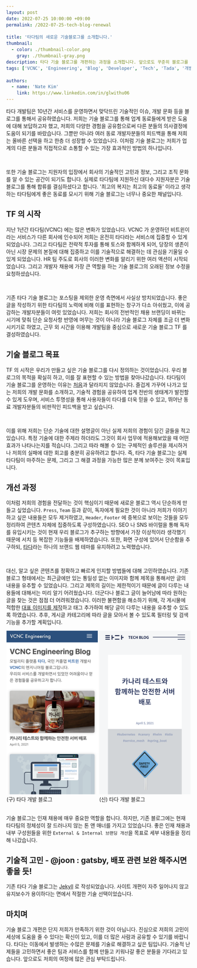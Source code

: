 ```yaml
---
layout: post
date: 2022-07-25 10:00:00 +09:00
permalink: /2022-07-25-tech-blog-renewal

title: '타다팀의 새로운 기술블로그를 소개합니다.'
thumbnail:
  - color: ./thumbnail-color.png
    gray: ./thumbnail-gray.png
description: 타다 기술 블로그를 개편하는 과정을 소개합니다. 앞으로도 꾸준히 블로그를 통해 타다가 마주하는 문제를 공유할 예정입니다. 올라올 글들과 타다에 많은 관심을 가져주시기 바랍니다.
tags: ['VCNC', 'Engineering', 'Blog', 'Developer', 'Tech', 'Tada', '개발자', '블로그', '타다']

authors:
  - name: 'Nate Kim'
    link: https://www.linkedin.com/in/glwithu06
---
```


타다 개발팀은 10년간 서비스를 운영하면서 맞닥뜨린 기술적인 이슈, 개발 문화 등을 블로그를 통해서 공유하였습니다. 저희는 기술 블로그를 통해 업계 동료들에게 받은 도움에 대해 보답하고자 했고, 저희의 다양한 경험을 공유함으로써 다른 분들의 의사결정에 도움이 되기를 바랐습니다. 그뿐만 아니라 여러 동료 개발자분들의 피드백을 통해 저희는 올바른 선택을 하고 한층 더 성장할 수 있었습니다. 이처럼 기술 블로그는 저희가 업계의 다른 분들과 직접적으로 소통할 수 있는 가장 효과적인 방법의 하나입니다.  

<br/>

또한 기술 블로그는 지원자의 입장에서 회사의 기술적인 고민과 정보, 그리고 조직 문화를 알 수 있는 공간이 되기도 합니다. 실제로 타다팀에 지원하신 대다수 지원자분은 기술 블로그를 통해 합류를 결심하셨다고 합니다. '최고의 복지는 최고의 동료들' 이라고 생각하는 타다팀에게 좋은 동료를 모시기 위해 기술 블로그는 너무나 중요한 채널입니다.

## TF 의 시작

지난 1년간 타다팀(VCNC) 에는 많은 변화가 있었습니다. VCNC 가 운영하던 비트윈이라는 서비스가 다른 회사에 인수되어 저희는 온전히 타다라는 서비스에 집중할 수 있게 되었습니다. 그리고 타다팀은 전략적 투자를 통해 토스와 함께하게 되어, 당장의 생존이 아닌 시장 문제의 본질에 대해 집중하고 이를 기술적으로 해결하는 데 관심을 기울일 수 있게 되었습니다. HR 팀 주도로 회사의 이러한 변화를 알리기 위한 여러 액션이 시작되었습니다. 그리고 개발자 채용에 가장 큰 역할을 하는 기술 블로그의 오래된 정보 수정을 요청하셨습니다.  

<br/>

기존 타다 기술 블로그는 포스팅을 제외한 운영 측면에서 사실상 방치되었습니다. 좋은 글을 작성하기 위한 타다팀의 노력에 비해 이를 표현하는 창구가 다소 아쉬웠고, 이에 공감하는 개발자분들이 여럿 있었습니다. 저희는 회사의 전반적인 채용 브랜딩이 바뀌는 시기에 맞춰 단순 요청사항 반영에 머무는 것이 아니라 기술 블로그 자체를 조금 더 변화시키기로 하였고, 근무 외 시간을 이용해 개발팀을 중심으로 새로운 기술 블로그 TF 를 결성하였습니다.

## 기술 블로그 목표

TF 의 시작은 우리가 만들고 싶은 기술 블로그를 다시 정의하는 것이었습니다. 우리 블로그의 목적을 확실히 하고, 이를 잘 표현할 수 있는 방법을 찾아나갔습니다. 타다팀이 기술 블로그를 운영하는 이유는 [처음]과 달라지지 않았습니다. 즐겁게 가꾸어 나가고 있는 저희의 개발 문화를 소개하고, 기술적 경험을 공유하여 업계 전반의 생태계가 발전할 수 있게 도우며, 서비스 투명성을 통해 사용자들이 타다를 더욱 믿을 수 있고, 뛰어난 동료 개발자분들의 비판적인 피드백을 받고 싶습니다.  

<br/>

이를 위해 저희는 단순 기술에 대한 설명글이 아닌 실제 저희의 경험이 담긴 글들을 적고 있습니다. 특정 기술에 대한 주제라 하더라도 그것이 회사 업무에 적용해보았을 때 어떤 효과가 나타나는지를 적습니다. 그리고 따라 해볼 수 있는 구체적인 솔루션을 제시하거나 저희의 실패에 대한 회고를 충분히 공유하려고 합니다. 즉, 타다 기술 블로그는 실제 타다팀이 마주하는 문제, 그리고 그 해결 과정을 가능한 많은 분께 보여주는 것이 목표입니다.

## 개선 과정

이처럼 저희의 경험을 전달하는 것이 핵심이기 때문에 새로운 블로그 역시 단순하게 만들고 싶었습니다. `Press`, `Team` 등과 같이, 독자에게 필요한 것이 아니라 저희가 이야기하고 싶은 내용들은 모두 제거하였고, `Header`, `Footer` 에 중복으로 보이는 것들을 모두 정리하여 콘텐츠 자체에 집중하도록 구성하였습니다. SEO 나 SNS 바이럴을 통해 독자를 유입시키는 것이 현재 우리 블로그가 추구하는 방향에서 가장 이상적이라 생각했기 때문에 서치 등 복잡한 기능들을 배제하였습니다. 또한, 화면 구성에 있어서 단순함을 추구하되, [타다]라는 하나의 브랜드 웹 테마를 유지하려고 노력했습니다.  

<br/>

대신, 알고 싶은 콘텐츠를 정확하고 빠르게 인지할 방법들에 대해 고민하였습니다. 기존 블로그 형태에서는 최근글에만 있는 통일성 없는 이미지와 함께 제목을 통해서만 글의 내용을 유추할 수 있었습니다. 그리고 제목의 길이는 제한적이기 때문에 글이 다루는 내용들에 대해서는 미리 알기 어려웠습니다. 더군다나 블로그 글이 늘어남에 따라 원하는 글을 찾는 것은 점점 더 어려워졌습니다. 이러한 불편함을 해소하기 위해, 각 게시물에 적합한 [대표 이미지를 제작]하고 태그 추가하여 해당 글이 다루는 내용을 유추할 수 있도록 하였습니다. 추후, 게시글 카테고리에 따라 글을 모아서 볼 수 있도록 필터링 및 검색 기능을 추가할 계획입니다.

<div style="margin-top: 10px; display: flex; justify-content: center; width: 100%">
  <div style="max-width: 249px; width: 50%;">
    <img src="./blog-before.png" alt="(구) 타다 개발 블로그" />
    <figcaption>(구) 타다 개발 블로그</figcaption>
  </div>
  <div style="margin-left: 4px; max-width: 249px; width: 50%;">
    <img src="./blog-after.png" alt="(신) 타다 개발 블로그" />
    <figcaption>(신) 타다 개발 블로그</figcaption>
  </div>
</div>

<br/>

기술 블로그는 인재 채용에 매우 중요한 역할을 합니다. 하지만, 기존 블로그에는 현재 타다팀의 정체성이 잘 드러나지 않는 톤 앤 매너를 가지고 있었습니다. 좋은 인재 채용과 내부 구성원들을 위한 `External & Internal 브랜딩 개선`을 목표로 세부 내용들을 정리해 나갔습니다.

## 기술적 고민 - @joon : gatsby, 배포 관련 보완 해주시면 좋을 듯!

기존 타다 기술 블로그는 [Jekyll] 로 작성되었습니다. 사이트 개편이 자주 일어나지 않고 유지보수가 용이하다는 면에서 적절한 기술 선택이었습니다.

## 마치며

기술 블로그 개편은 단지 저희가 만족하기 위한 것이 아닙니다. 진심으로 저희의 고민이 세상에 도움을 줄 수 있다는 확신이 있고, 이를 더 많은 사람과 공유할 수 있기를 바랍니다. 타다는 이동에서 발생하는 수많은 문제를 기술로 해결하고 싶은 팀입니다. 기술적 난제들을 고민하면서 좋은 팀과 서비스를 함께 만들고 키워나갈 좋은 분들을 기다리고 있습니다. 앞으로도 저희의 여정에 많은 관심 부탁드립니다.

[처음]: /2013-04-15-hello-world
[타다]: https://tadatada.com/
[대표 이미지를 제작]: https://www.instagram.com/designedbytada/
[blog before]: ./blog-before.png
[blog after]: ./blog-after.png
[jekyll]: https://jekyllrb.com/
